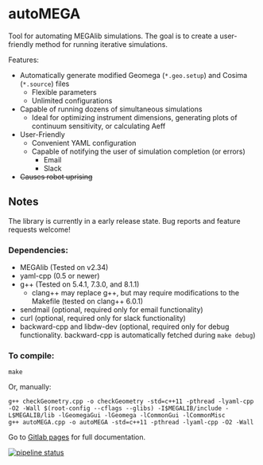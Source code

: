 # autoMEGA

Tool for automating MEGAlib simulations. The goal is to create a user-friendly method for running iterative simulations.

Features:
- Automatically generate modified Geomega (`*.geo.setup`) and Cosima (`*.source`) files
  - Flexible parameters
  - Unlimited configurations
- Capable of running dozens of simultaneous simulations
  - Ideal for optimizing instrument dimensions, generating plots of continuum sensitivity, or calculating Aeff
- User-Friendly
  - Convenient YAML configuration
  - Capable of notifying the user of simulation completion (or errors)
    - Email
    - Slack
- ~~Causes robot uprising~~

## Notes

The library is currently in a early release state. Bug reports and feature requests welcome!

### Dependencies:
- MEGAlib (Tested on v2.34)
- yaml-cpp (0.5 or newer)
- g++ (Tested on 5.4.1, 7.3.0, and 8.1.1)
   - clang++ may replace g++, but may require modifications to the Makefile (tested on clang++ 6.0.1)
- sendmail (optional, required only for email functionality)
- curl (optional, required only for slack functionality)
- backward-cpp and libdw-dev (optional, required only for debug functionality. backward-cpp is automatically fetched during `make debug`)

### To compile:

```
make
```

Or, manually:
```
g++ checkGeometry.cpp -o checkGeometry -std=c++11 -pthread -lyaml-cpp -O2 -Wall $(root-config --cflags --glibs) -I$MEGALIB/include -L$MEGALIB/lib -lGeomegaGui -lGeomega -lCommonGui -lCommonMisc
g++ autoMEGA.cpp -o autoMEGA -std=c++11 -pthread -lyaml-cpp -O2 -Wall
```

Go to [Gitlab pages](https://cbray.gitlab.io/autoMEGA/autoMEGA_8cpp.html) for full documentation.

[![pipeline status](https://gitlab.com/cbray/autoMEGA/badges/master/pipeline.svg)](https://gitlab.com/cbray/autoMEGA/pipelines)
